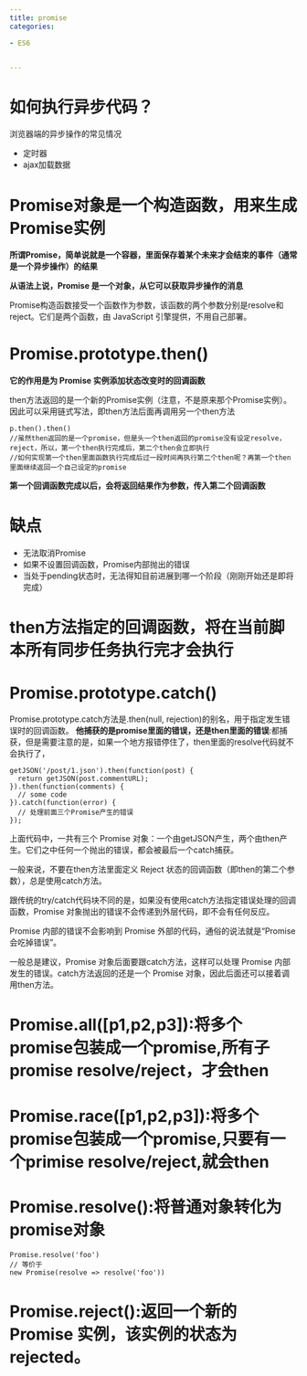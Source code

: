 ```yaml
---
title: promise
categories: 

- ES6


---
```



# 如何执行异步代码？



浏览器端的异步操作的常见情况
- 定时器
- ajax加载数据




# Promise对象是一个构造函数，用来生成Promise实例

**所谓Promise，简单说就是一个容器，里面保存着某个未来才会结束的事件（通常是一个异步操作）的结果**

**从语法上说，Promise 是一个对象，从它可以获取异步操作的消息**


Promise构造函数接受一个函数作为参数，该函数的两个参数分别是resolve和reject。它们是两个函数，由 JavaScript 引擎提供，不用自己部署。


# Promise.prototype.then()
**它的作用是为 Promise 实例添加状态改变时的回调函数**

then方法返回的是一个新的Promise实例（注意，不是原来那个Promise实例）。因此可以采用链式写法，即then方法后面再调用另一个then方法

```
p.then().then()
//虽然then返回的是一个promise，但是头一个then返回的promise没有设定resolve，reject，所以，第一个then执行完成后，第二个then会立即执行
//如何实现第一个then里面函数执行完成后过一段时间再执行第二个then呢？再第一个then里面继续返回一个自己设定的promise
```

**第一个回调函数完成以后，会将返回结果作为参数，传入第二个回调函数**


# 缺点
- 无法取消Promise
- 如果不设置回调函数，Promise内部抛出的错误
- 当处于pending状态时，无法得知目前进展到哪一个阶段（刚刚开始还是即将完成）



# then方法指定的回调函数，将在当前脚本所有同步任务执行完才会执行


# Promise.prototype.catch()
Promise.prototype.catch方法是.then(null, rejection)的别名，用于指定发生错误时的回调函数。
**他捕获的是promise里面的错误，还是then里面的错误**:都捕获，但是需要注意的是，如果一个地方报错停住了，then里面的resolve代码就不会执行了，


```
getJSON('/post/1.json').then(function(post) {
  return getJSON(post.commentURL);
}).then(function(comments) {
  // some code
}).catch(function(error) {
  // 处理前面三个Promise产生的错误
});

```

上面代码中，一共有三个 Promise 对象：一个由getJSON产生，两个由then产生。它们之中任何一个抛出的错误，都会被最后一个catch捕获。

一般来说，不要在then方法里面定义 Reject 状态的回调函数（即then的第二个参数），总是使用catch方法。

跟传统的try/catch代码块不同的是，如果没有使用catch方法指定错误处理的回调函数，Promise 对象抛出的错误不会传递到外层代码，即不会有任何反应。

Promise 内部的错误不会影响到 Promise 外部的代码，通俗的说法就是“Promise 会吃掉错误”。



一般总是建议，Promise 对象后面要跟catch方法，这样可以处理 Promise 内部发生的错误。catch方法返回的还是一个 Promise 对象，因此后面还可以接着调用then方法。


# Promise.all([p1,p2,p3]):将多个promise包装成一个promise,所有子promise resolve/reject，才会then
# Promise.race([p1,p2,p3]):将多个promise包装成一个promise,只要有一个primise resolve/reject,就会then
# Promise.resolve():将普通对象转化为promise对象
 ```
 Promise.resolve('foo')
// 等价于
new Promise(resolve => resolve('foo'))
 ```
# Promise.reject():返回一个新的 Promise 实例，该实例的状态为rejected。